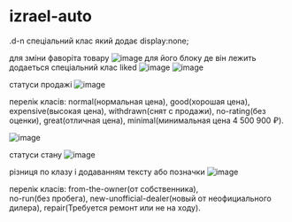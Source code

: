 # izrael-auto
.d-n спеціальний клас який додає display:none;

для зміни фаворіта товару ![image](https://user-images.githubusercontent.com/68863569/219975303-1402987e-1f2e-4c2d-874d-1d2aeed1431e.png)
для його блоку де він лежить додаеться спеціальний клас liked ![image](https://user-images.githubusercontent.com/68863569/219975324-a8a774fd-05f9-486d-95bf-1b5265926556.png)
![image](https://user-images.githubusercontent.com/68863569/219975330-3f513102-1443-4938-9997-4d9e985ea894.png)



статуси продажі ![image](https://user-images.githubusercontent.com/68863569/219975387-7d24ab25-be41-46f1-a618-b0a0a55530bb.png)

перелік класів: 
normal(нормальная цена),
good(хорошая цена),
expensive(высокая цена),
withdrawn(снят с продажи),
no-rating(без оценки),
great(отличная цена),
minimal(минимальная цена 4 500 900 ₽).

![image](https://user-images.githubusercontent.com/68863569/219975511-ba0fce63-4d5f-434d-b7bb-21a90e14ecca.png)

статуси стану ![image](https://user-images.githubusercontent.com/68863569/219975550-089eab2a-04ed-47e8-9e74-dc832877b37c.png)

різниця по клазу і додаванням тексту або позначки 
![image](https://user-images.githubusercontent.com/68863569/219975596-9662ccc6-0626-41f4-b9ec-16d394dcda37.png)

перелік класів: 
from-the-owner(от собственника), <br>
no-run(без пробега),
new-unofficial-dealer(новый от неофициального дилера),
repair(Требуется ремонт или не на ходу).
